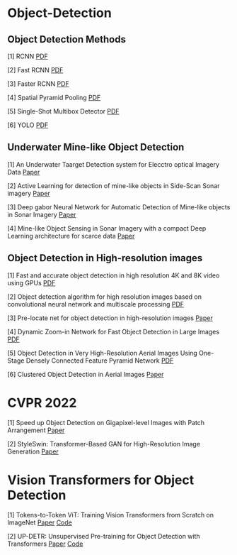 # Object-Detection
## Object Detection Methods

[1] RCNN [PDF](https://arxiv.org/abs/1311.2524)

[2] Fast RCNN [PDF](https://arxiv.org/abs/1504.08083)

[3] Faster RCNN [PDF](https://arxiv.org/abs/1506.01497)

[4] Spatial Pyramid Pooling [PDF](https://arxiv.org/abs/1406.4729)

[5] Single-Shot Multibox Detector [PDF](https://arxiv.org/abs/1512.02325)

[6] YOLO [PDF](https://arxiv.org/abs/1506.02640)

## Underwater Mine-like Object Detection

[1] An Underwater Taarget Detection system for Elecctro optical Imagery Data [Paper](https://ieeexplore.ieee.org/iel5/5412664/5422059/05422221.pdf?casa_token=CaNO_4hVYekAAAAA:Sp5o5ubr-oZgZ5jMIFG_eOkiTpLmqfb7lQSuujAdBpezqvJqwiH3m-bp8YWhzdsS3hZVs3ofaQc)

[2] Active Learning for detection of mine-like objects in Side-Scan Sonar imagery [Paper](https://ieeexplore.ieee.org/iel5/48/32562/01522516.pdf?casa_token=aPOwGpzhpqsAAAAA:sUSShMaC7OHFedLFblLnSTSLj25qLLsShnSRZJv1QOg0iWFq4x3VzNGdMbEjVwHSQkBdCzbKYPQ)

[3] Deep gabor Neural Network for Automatic Detection of Mine-like objects in Sonar Imagery [Paper](https://ieeexplore.ieee.org/iel7/6287639/8948470/09095329.pdf)

[4] Mine-like Object Sensing in Sonar Imagery with a compact Deep Learning architecture for scarce data [Paper](https://ieeexplore.ieee.org/abstract/document/8945982)

## Object Detection in High-resolution images

[1] Fast and accurate object detection in high resolution 4K and 8K video using GPUs [PDF](https://users.ece.cmu.edu/~franzf/papers/hpec_2018_vr.pdf)

[2] Object detection algorithm for high resolution images based on convolutional neural network and multiscale processing [PDF](http://ceur-ws.org/Vol-2864/paper12.pdf)

[3] Pre-locate net for object detection in high-resolution images [Paper](https://www.sciencedirect.com/science/article/pii/S1000936121003940)


[4] Dynamic Zoom-in Network for Fast Object Detection in Large Images [PDF](https://openaccess.thecvf.com/content_cvpr_2018/papers/Gao_Dynamic_Zoom-In_Network_CVPR_2018_paper.pdf)

[5] Object Detection in Very High-Resolution Aerial Images Using One-Stage Densely Connected Feature Pyramid Network [PDF](https://www.mdpi.com/1424-8220/18/10/3341/pdf)

[6] Clustered Object Detection in Aerial Images [Paper](https://openaccess.thecvf.com/content_ICCV_2019/papers/Yang_Clustered_Object_Detection_in_Aerial_Images_ICCV_2019_paper.pdf)

# CVPR 2022

[1] Speed up Object Detection on Gigapixel-level Images with Patch Arrangement [Paper](https://openaccess.thecvf.com/content/CVPR2022/papers/Fan_Speed_Up_Object_Detection_on_Gigapixel-Level_Images_With_Patch_Arrangement_CVPR_2022_paper.pdf)

[2] StyleSwin: Transformer-Based GAN for High-Resolution Image Generation [Paper](https://openaccess.thecvf.com/content/CVPR2022/html/Zhang_StyleSwin_Transformer-Based_GAN_for_High-Resolution_Image_Generation_CVPR_2022_paper.html)

# Vision Transformers for Object Detection

[1] Tokens-to-Token ViT: Training Vision Transformers from Scratch on ImageNet [Paper](https://arxiv.org/pdf/1904.11491.pdf) [Code](https://github.com/yitu-opensource/T2T-ViT)

[2] UP-DETR: Unsupervised Pre-training for Object Detection with Transformers [Paper](https://arxiv.org/abs/2011.09094.pdf)  [Code](https://github.com/dddzg/up-detr)





